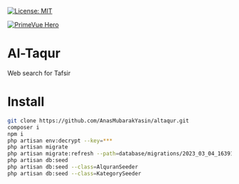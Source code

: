 [![License: MIT](https://img.shields.io/badge/License-MIT-yellow.svg)](https://opensource.org/licenses/MIT)

[![PrimeVue Hero](https://github.com/AnasMubarakYasin/altaqur/blob/74a131162f3aece6fe80e93a282a78dac0da9f8b/public/logo.png?raw=true)](http://altaqur.bladerlaiga.my.id/)

# Al-Taqur

Web search for Tafsir

# Install

```bash
git clone https://github.com/AnasMubarakYasin/altaqur.git
composer i
npm i
php artisan env:decrypt --key=***
php artisan migrate
php artisan migrate:refresh --path=database/migrations/2023_03_04_163917_create_kategories_table.php
php artisan db:seed
php artisan db:seed --class=AlquranSeeder
php artisan db:seed --class=KategorySeeder
```
